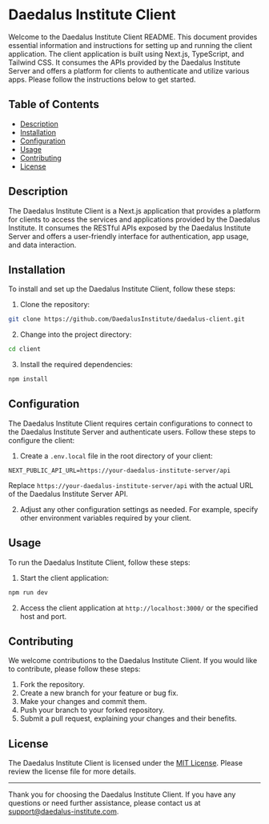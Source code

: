 # Daedalus Institute Client

Welcome to the Daedalus Institute Client README. This document provides essential information and instructions for setting up and running the client application. The client application is built using Next.js, TypeScript, and Tailwind CSS. It consumes the APIs provided by the Daedalus Institute Server and offers a platform for clients to authenticate and utilize various apps. Please follow the instructions below to get started.

## Table of Contents

- [Description](#description)
- [Installation](#installation)
- [Configuration](#configuration)
- [Usage](#usage)
- [Contributing](#contributing)
- [License](#license)

## Description

The Daedalus Institute Client is a Next.js application that provides a platform for clients to access the services and applications provided by the Daedalus Institute. It consumes the RESTful APIs exposed by the Daedalus Institute Server and offers a user-friendly interface for authentication, app usage, and data interaction.

## Installation

To install and set up the Daedalus Institute Client, follow these steps:

1. Clone the repository:

```bash
git clone https://github.com/DaedalusInstitute/daedalus-client.git
```

2. Change into the project directory:

```bash
cd client
```

3. Install the required dependencies:

```bash
npm install
```

## Configuration

The Daedalus Institute Client requires certain configurations to connect to the Daedalus Institute Server and authenticate users. Follow these steps to configure the client:

1. Create a `.env.local` file in the root directory of your client:

```
NEXT_PUBLIC_API_URL=https://your-daedalus-institute-server/api
```

Replace `https://your-daedalus-institute-server/api` with the actual URL of the Daedalus Institute Server API.

2. Adjust any other configuration settings as needed. For example, specify other environment variables required by your client.

## Usage

To run the Daedalus Institute Client, follow these steps:

1. Start the client application:

```bash
npm run dev
```

2. Access the client application at `http://localhost:3000/` or the specified host and port.

## Contributing

We welcome contributions to the Daedalus Institute Client. If you would like to contribute, please follow these steps:

1. Fork the repository.
2. Create a new branch for your feature or bug fix.
3. Make your changes and commit them.
4. Push your branch to your forked repository.
5. Submit a pull request, explaining your changes and their benefits.

## License

The Daedalus Institute Client is licensed under the [MIT License](LICENSE). Please review the license file for more details.

---

Thank you for choosing the Daedalus Institute Client. If you have any questions or need further assistance, please contact us at support@daedalus-institute.com.
